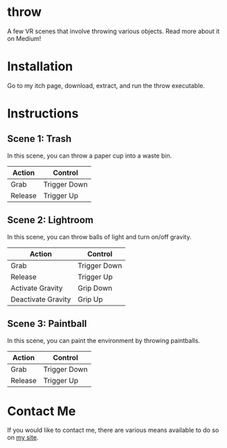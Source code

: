 # throw

A few VR scenes that involve throwing various objects.
Read more about it on Medium!

# Installation

Go to my itch page, download, extract, and run the throw executable.

# Instructions

## Scene 1: Trash

In this scene, you can throw a paper cup into a waste bin.

| Action             | Control      |
|--------------------|--------------|
| Grab               | Trigger Down |
| Release            | Trigger Up   |


## Scene 2: Lightroom

In this scene, you can throw balls of light and turn on/off gravity.

| Action             | Control      |
|--------------------|--------------|
| Grab               | Trigger Down |
| Release            | Trigger Up   |
| Activate Gravity   | Grip Down    |
| Deactivate Gravity | Grip Up      |

## Scene 3: Paintball
In this scene, you can paint the environment by throwing paintballs.

| Action             | Control      |
|--------------------|--------------|
| Grab               | Trigger Down |
| Release            | Trigger Up   |




# Contact Me

If you would like to contact me, there are various means available to do so on [my site](http://lucasrumney94.github.io).
